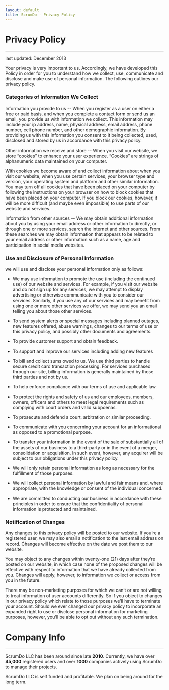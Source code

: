 ```yaml
---
layout: default
title: ScrumDo - Privacy Policy
---
```



# Privacy Policy
----
last updated: December 2013

Your privacy is very important to us. Accordingly, we have developed this Policy in order for you to understand how we collect, use, communicate and disclose and make use of personal information. The following outlines our privacy policy.


### Categories of Information We Collect

Information you provide to us -- When you register as a user on either a free or paid basis, and when you complete a contact form or send us an email, you provide us with information we collect. This information may include your ip address, name, physical address, email address, phone number, cell phone number, and other demographic information.  By providing us with this information you consent to it being collected, used, disclosed and stored by us in accordance with this privacy policy.

Other information we receive and store -- When you visit our website, we store “cookies” to enhance your user experience.  “Cookies” are strings of alphanumeric data maintained on your computer.

With cookies we become aware of and collect information about when you visit our website, when you use certain services, your browser type and version, your operating system and platform and other similar information. You may turn off all cookies that have been placed on your computer by following the instructions on your browser on how to block cookies that have been placed on your computer. If you block our cookies, however, it will be more difficult (and maybe even impossible) to use parts of our website and services.

Information from other sources -- We may obtain additional information about you by using your email address or other information to directly, or through one or more services, search the internet and other sources. From these searches we may obtain information that appears to be related to your email address or other information such as a name, age and participation in social media websites.

### Use and Disclosure of Personal Information

we will use and disclose your personal information only as follows:

* We may use information to promote the use (including the continued use) of our website and services. For example, if you visit our website and do not sign up for any services, we may attempt to display advertising or otherwise communicate with you to consider our services. Similarly, if you use any of our services and may benefit from using one or more other services we offer, we may send you an email telling you about those other services.

* To send system alerts or special messages including planned outages, new features offered, abuse warnings, changes to our terms of use or this privacy policy, and possibly other documents and agreements.

* To provide customer support and obtain feedback.

* To support and improve our services including adding new features 

* To bill and collect sums owed to us.  We use third parties to handle secure credit card transaction processing.  For services purchased through our site, billing information is generally maintained by those third parties and not by us.

* To help enforce compliance with our terms of use and applicable law.

* To protect the rights and safety of us and our employees, members, owners, officers and others
to meet legal requirements such as complying with court orders and valid subpoenas.

* To prosecute and defend a court, arbitration or similar proceeding.

* To communicate with you concerning your account for an informational as opposed to a promotional purpose.

* To transfer your information in the event of the sale of substantially all of the assets of our business to a third-party or in the event of a merger, consolidation or acquisition.  In such event, however, any acquirer will be subject to our obligations under this privacy policy.

* We will only retain personal information as long as necessary for the fulfillment of those purposes.

* We will collect personal information by lawful and fair means and, where appropriate, with the knowledge or consent of the individual concerned.

* We are committed to conducting our business in accordance with these principles in order to ensure that the confidentiality of personal information is protected and maintained.


### Notification of Changes

Any changes to this privacy policy will be posted to our website. If you’re a registered user, we may also email a notification to the last email address on record. Changes will become effective on the date we post them to our website.

You may object to any changes within twenty-one (21) days after they’re posted on our website, in which case none of the proposed changes will be effective with respect to information that we have already collected from you. Changes will apply, however, to information we collect or access from you in the future.

There may be non-marketing purposes for which we can’t or are not willing to treat information of user accounts differently.  So if you object to changes in our privacy policy which relate to those purposes we’ll have to terminate your account.  Should we ever changed our privacy policy to incorporate an expanded right to use or disclose personal information for marketing purposes, however, you’ll be able to opt out without any such termination.


# Company Info 
----

ScrumDo LLC has been around since late **2010**.  Currently, we have over **45,000** registered users and over **1000** companies actively using ScrumDo to manage their projects.  

ScrumDo LLC is self funded and profitable.  We plan on being around for the long term.








